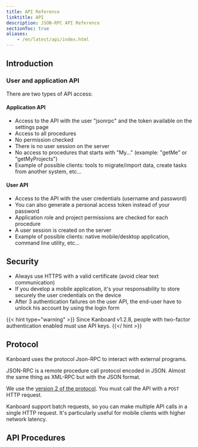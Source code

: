 ```yaml
---
title: API Reference
linktitle: API
description: JSON-RPC API Reference
sectionToc: true
aliases:
    - /en/latest/api/index.html
---
```


Introduction
------------

### User and application API

There are two types of API access:

#### Application API

- Access to the API with the user "jsonrpc" and the token available on
    the settings page
- Access to all procedures
- No permission checked
- There is no user session on the server
- No access to procedures that starts with "My..." (example: "getMe"
    or "getMyProjects")
- Example of possible clients: tools to migrate/import data, create
    tasks from another system, etc...

#### User API

- Access to the API with the user credentials (username and password)
- You can also generate a personal access token instead of your
    password
- Application role and project permissions are checked for each
    procedure
- A user session is created on the server
- Example of possible clients: native mobile/desktop application,
    command line utility, etc...

Security
--------

- Always use HTTPS with a valid certificate (avoid clear text
    communication)
- If you develop a mobile application, it\'s your responsability to
    store securely the user credentials on the device
- After 3 authentication failures on the user API, the end-user have
    to unlock his account by using the login form

{{< hint type="warning" >}}
Since Kanboard v1.2.8, people with two-factor authentication enabled must use API keys.
{{</ hint >}}

## Protocol

Kanboard uses the protocol Json-RPC to interact with external programs.

JSON-RPC is a remote procedure call protocol encoded in JSON. Almost the
same thing as XML-RPC but with the JSON format.

We use the [version 2 of the
protocol](http://www.jsonrpc.org/specification). You must call the API
with a `POST` HTTP request.

Kanboard support batch requests, so you can make multiple API calls in a
single HTTP request. It's particularly useful for mobile clients with
higher network latency.

## API Procedures

